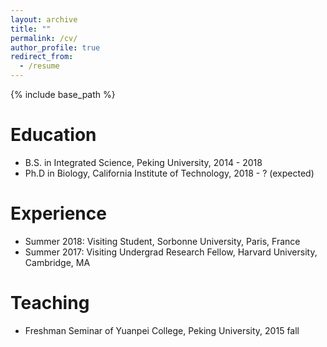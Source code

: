 ```yaml
---
layout: archive
title: ""
permalink: /cv/
author_profile: true
redirect_from:
  - /resume
---
```


{% include base_path %}

Education
======
* B.S. in Integrated Science, Peking University, 2014 - 2018
* Ph.D in Biology, California Institute of Technology, 2018 - ? (expected)

Experience
======
* Summer 2018: Visiting Student, Sorbonne University, Paris, France
* Summer 2017: Visiting Undergrad Research Fellow, Harvard University, Cambridge, MA

# Teaching

* Freshman Seminar of Yuanpei College, Peking University, 2015 fall